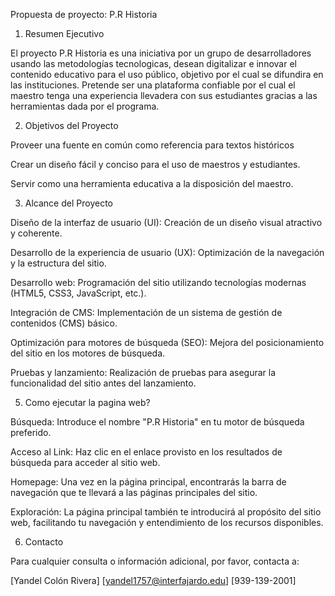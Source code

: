 Propuesta de proyecto: P.R Historia 

1. Resumen Ejecutivo 

El proyecto P.R Historia es una iniciativa por un grupo de desarrolladores usando las metodologías tecnologicas, desean digitalizar e innovar el contenido educativo para el uso público, objetivo por el cual se difundira en las instituciones. Pretende ser una plataforma confiable por el cual el maestro tenga una experiencia llevadera con sus estudiantes gracias a las herramientas dada por el programa. 

2. Objetivos del Proyecto 

Proveer una fuente en común como referencia para textos históricos 

Crear un diseño fácil y conciso para el uso de maestros y estudiantes. 

Servir como una herramienta educativa a la disposición del maestro. 

 

3. Alcance del Proyecto 

Diseño de la interfaz de usuario (UI): Creación de un diseño visual atractivo y coherente. 

Desarrollo de la experiencia de usuario (UX): Optimización de la navegación y la estructura del sitio. 

Desarrollo web: Programación del sitio utilizando tecnologías modernas (HTML5, CSS3, JavaScript, etc.). 

Integración de CMS: Implementación de un sistema de gestión de contenidos (CMS) básico. 

Optimización para motores de búsqueda (SEO): Mejora del posicionamiento del sitio en los motores de búsqueda. 

Pruebas y lanzamiento: Realización de pruebas para asegurar la funcionalidad del sitio antes del lanzamiento. 

5. Como ejecutar  la pagina web? 

Búsqueda: Introduce el nombre "P.R Historia" en tu motor de búsqueda preferido. 

Acceso al Link: Haz clic en el enlace provisto en los resultados de búsqueda para acceder al sitio web. 

Homepage: Una vez en la página principal, encontrarás la barra de navegación que te llevará a las páginas principales del sitio. 

Exploración: La página principal también te introducirá al propósito del sitio web, facilitando tu navegación y entendimiento de los recursos disponibles. 

 

6. Contacto 

Para cualquier consulta o información adicional, por favor, contacta a: 

[Yandel Colón Rivera] 
[yandel1757@interfajardo.edu] 
[939-139-2001] 
